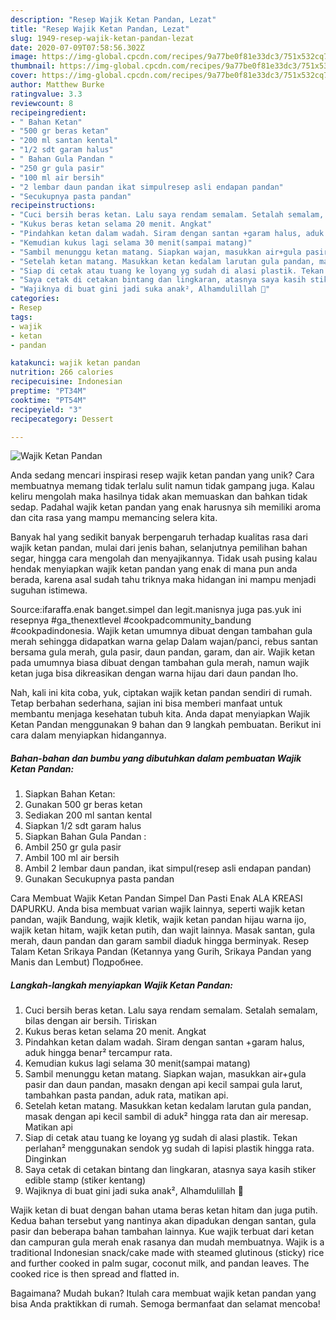 ```yaml
---
description: "Resep Wajik Ketan Pandan, Lezat"
title: "Resep Wajik Ketan Pandan, Lezat"
slug: 1949-resep-wajik-ketan-pandan-lezat
date: 2020-07-09T07:58:56.302Z
image: https://img-global.cpcdn.com/recipes/9a77be0f81e33dc3/751x532cq70/wajik-ketan-pandan-foto-resep-utama.jpg
thumbnail: https://img-global.cpcdn.com/recipes/9a77be0f81e33dc3/751x532cq70/wajik-ketan-pandan-foto-resep-utama.jpg
cover: https://img-global.cpcdn.com/recipes/9a77be0f81e33dc3/751x532cq70/wajik-ketan-pandan-foto-resep-utama.jpg
author: Matthew Burke
ratingvalue: 3.3
reviewcount: 8
recipeingredient:
- " Bahan Ketan"
- "500 gr beras ketan"
- "200 ml santan kental"
- "1/2 sdt garam halus"
- " Bahan Gula Pandan "
- "250 gr gula pasir"
- "100 ml air bersih"
- "2 lembar daun pandan ikat simpulresep asli endapan pandan"
- "Secukupnya pasta pandan"
recipeinstructions:
- "Cuci bersih beras ketan. Lalu saya rendam semalam. Setalah semalam, bilas dengan air bersih. Tiriskan"
- "Kukus beras ketan selama 20 menit. Angkat"
- "Pindahkan ketan dalam wadah. Siram dengan santan +garam halus, aduk hingga benar² tercampur rata."
- "Kemudian kukus lagi selama 30 menit(sampai matang)"
- "Sambil menunggu ketan matang. Siapkan wajan, masukkan air+gula pasir dan daun pandan, masakn dengan api kecil sampai gula larut, tambahkan pasta pandan, aduk rata, matikan api."
- "Setelah ketan matang. Masukkan ketan kedalam larutan gula pandan, masak dengan api kecil sambil di aduk² hingga rata dan air meresap. Matikan api"
- "Siap di cetak atau tuang ke loyang yg sudah di alasi plastik. Tekan perlahan² menggunakan sendok yg sudah di lapisi plastik hingga rata. Dinginkan"
- "Saya cetak di cetakan bintang dan lingkaran, atasnya saya kasih stiker edible stamp (stiker kentang)"
- "Wajiknya di buat gini jadi suka anak², Alhamdulillah 🥰"
categories:
- Resep
tags:
- wajik
- ketan
- pandan

katakunci: wajik ketan pandan 
nutrition: 266 calories
recipecuisine: Indonesian
preptime: "PT34M"
cooktime: "PT54M"
recipeyield: "3"
recipecategory: Dessert

---
```



![Wajik Ketan Pandan](https://img-global.cpcdn.com/recipes/9a77be0f81e33dc3/751x532cq70/wajik-ketan-pandan-foto-resep-utama.jpg)

Anda sedang mencari inspirasi resep wajik ketan pandan yang unik? Cara membuatnya memang tidak terlalu sulit namun tidak gampang juga. Kalau keliru mengolah maka hasilnya tidak akan memuaskan dan bahkan tidak sedap. Padahal wajik ketan pandan yang enak harusnya sih memiliki aroma dan cita rasa yang mampu memancing selera kita.

Banyak hal yang sedikit banyak berpengaruh terhadap kualitas rasa dari wajik ketan pandan, mulai dari jenis bahan, selanjutnya pemilihan bahan segar, hingga cara mengolah dan menyajikannya. Tidak usah pusing kalau hendak menyiapkan wajik ketan pandan yang enak di mana pun anda berada, karena asal sudah tahu triknya maka hidangan ini mampu menjadi suguhan istimewa.

Source:ifaraffa.enak banget.simpel dan legit.manisnya juga pas.yuk ini resepnya #ga_thenextlevel #cookpadcommunity_bandung #cookpadindonesia. Wajik ketan umumnya dibuat dengan tambahan gula merah sehingga didapatkan warna gelap Dalam wajan/panci, rebus santan bersama gula merah, gula pasir, daun pandan, garam, dan air. Wajik ketan pada umumnya biasa dibuat dengan tambahan gula merah, namun wajik ketan juga bisa dikreasikan dengan warna hijau dari daun pandan lho.


Nah, kali ini kita coba, yuk, ciptakan wajik ketan pandan sendiri di rumah. Tetap berbahan sederhana, sajian ini bisa memberi manfaat untuk membantu menjaga kesehatan tubuh kita. Anda dapat menyiapkan Wajik Ketan Pandan menggunakan 9 bahan dan 9 langkah pembuatan. Berikut ini cara dalam menyiapkan hidangannya.

<!--inarticleads1-->

##### Bahan-bahan dan bumbu yang dibutuhkan dalam pembuatan Wajik Ketan Pandan:

1. Siapkan  Bahan Ketan:
1. Gunakan 500 gr beras ketan
1. Sediakan 200 ml santan kental
1. Siapkan 1/2 sdt garam halus
1. Siapkan  Bahan Gula Pandan :
1. Ambil 250 gr gula pasir
1. Ambil 100 ml air bersih
1. Ambil 2 lembar daun pandan, ikat simpul(resep asli endapan pandan)
1. Gunakan Secukupnya pasta pandan


Cara Membuat Wajik Ketan Pandan Simpel Dan Pasti Enak ALA KREASI DAPURKU. Anda bisa membuat varian wajik lainnya, seperti wajik ketan pandan, wajik Bandung, wajik kletik, wajik ketan pandan hijau warna ijo, wajik ketan hitam, wajik ketan putih, dan wajit lainnya. Masak santan, gula merah, daun pandan dan garam sambil diaduk hingga berminyak. Resep Talam Ketan Srikaya Pandan (Ketannya yang Gurih, Srikaya Pandan yang Manis dan Lembut) Подробнее. 

<!--inarticleads2-->

##### Langkah-langkah menyiapkan Wajik Ketan Pandan:

1. Cuci bersih beras ketan. Lalu saya rendam semalam. Setalah semalam, bilas dengan air bersih. Tiriskan
1. Kukus beras ketan selama 20 menit. Angkat
1. Pindahkan ketan dalam wadah. Siram dengan santan +garam halus, aduk hingga benar² tercampur rata.
1. Kemudian kukus lagi selama 30 menit(sampai matang)
1. Sambil menunggu ketan matang. Siapkan wajan, masukkan air+gula pasir dan daun pandan, masakn dengan api kecil sampai gula larut, tambahkan pasta pandan, aduk rata, matikan api.
1. Setelah ketan matang. Masukkan ketan kedalam larutan gula pandan, masak dengan api kecil sambil di aduk² hingga rata dan air meresap. Matikan api
1. Siap di cetak atau tuang ke loyang yg sudah di alasi plastik. Tekan perlahan² menggunakan sendok yg sudah di lapisi plastik hingga rata. Dinginkan
1. Saya cetak di cetakan bintang dan lingkaran, atasnya saya kasih stiker edible stamp (stiker kentang)
1. Wajiknya di buat gini jadi suka anak², Alhamdulillah 🥰


Wajik ketan di buat dengan bahan utama beras ketan hitam dan juga putih. Kedua bahan tersebut yang nantinya akan dipadukan dengan santan, gula pasir dan beberapa bahan tambahan lainnya. Kue wajik terbuat dari ketan dan campuran gula merah enak rasanya dan mudah membuatnya. Wajik is a traditional Indonesian snack/cake made with steamed glutinous (sticky) rice and further cooked in palm sugar, coconut milk, and pandan leaves. The cooked rice is then spread and flatted in. 

Bagaimana? Mudah bukan? Itulah cara membuat wajik ketan pandan yang bisa Anda praktikkan di rumah. Semoga bermanfaat dan selamat mencoba!
